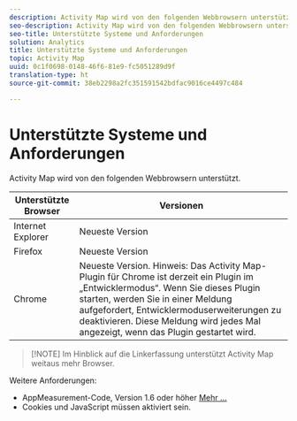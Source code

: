 ```yaml
---
description: Activity Map wird von den folgenden Webbrowsern unterstützt.
seo-description: Activity Map wird von den folgenden Webbrowsern unterstützt.
seo-title: Unterstützte Systeme und Anforderungen
solution: Analytics
title: Unterstützte Systeme und Anforderungen
topic: Activity Map
uuid: 0c1f0698-0148-46f6-81e9-fc5051289d9f
translation-type: ht
source-git-commit: 38eb2298a2fc351591542bdfac9016ce4497c484

---
```



# Unterstützte Systeme und Anforderungen

Activity Map wird von den folgenden Webbrowsern unterstützt.

| Unterstützte Browser | Versionen |
|--- |--- |
| Internet Explorer | Neueste Version |
| Firefox | Neueste Version |
| Chrome | Neueste Version. Hinweis: Das Activity Map-Plugin für Chrome ist derzeit ein Plugin im „Entwicklermodus“. Wenn Sie dieses Plugin starten, werden Sie in einer Meldung aufgefordert, Entwicklermoduserweiterungen zu deaktivieren. Diese Meldung wird jedes Mal angezeigt, wenn das Plugin gestartet wird. |

> [!NOTE] Im Hinblick auf die Linkerfassung unterstützt Activity Map weitaus mehr Browser.

Weitere Anforderungen:

* AppMeasurement-Code, Version 1.6 oder höher [Mehr …](/help/analyze/activity-map/activitymap-getting-started/activitymap-getting-started-admins/activitymap-enable.md)
* Cookies und JavaScript müssen aktiviert sein.

